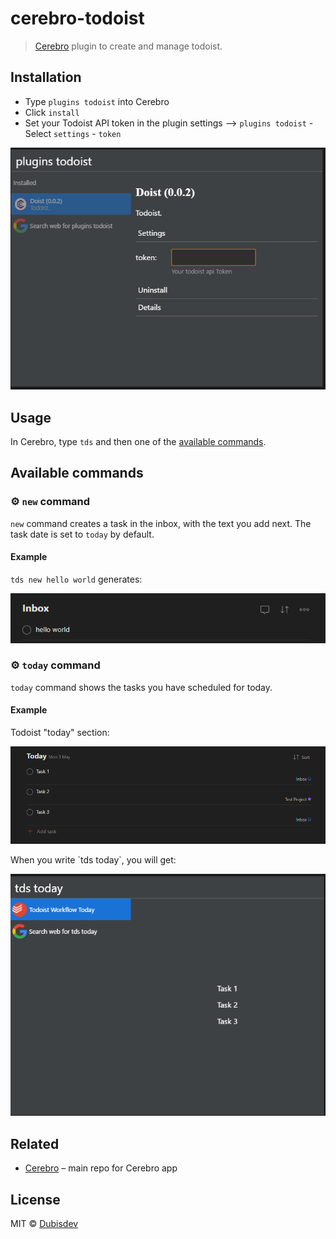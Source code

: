 # cerebro-todoist

> [Cerebro](https://cerebroapp.com) plugin to create and manage todoist.

## Installation

- Type `plugins todoist` into Cerebro
- Click `install`
- Set your Todoist API token in the plugin settings --> `plugins todoist` - Select `settings` - `token`

<p align="center">
  <img src="/readme_files/settings_token.png">
</p>

## Usage

In Cerebro, type `tds` and then one of the [available commands](#available-commands).

## Available commands

### ⚙ `new` command

`new` command creates a task in the inbox, with the text you add next. The task date is set to `today` by default.

#### Example

`tds new hello world` generates:

<p align="center">
  <img src="/readme_files/new_note.png">
</p>

### ⚙ `today` command

`today` command shows the tasks you have scheduled for today.

#### Example

Todoist "today" section:

<p align="center">
  <img src="/readme_files/today_todoist.png">
</p>
When you write `tds today`, you will get:

<p align="center">
  <img src="/readme_files/today_cerebro.png">
</p>

## Related

- [Cerebro](http://github.com/KELiON/cerebro) – main repo for Cerebro app

## License

MIT © [Dubisdev](https://dubis.dev)
